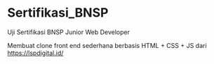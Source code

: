 # Sertifikasi_BNSP
Uji Sertifikasi BNSP Junior Web Developer

Membuat clone front end sederhana berbasis HTML + CSS + JS dari https://lspdigital.id/


